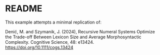 # README

This example attempts a minimal replication of:

Denić, M. and Szymanik, J. (2024), Recursive Numeral Systems Optimize the Trade-off Between Lexicon Size and Average Morphosyntactic Complexity. Cognitive Science, 48: e13424. https://doi.org/10.1111/cogs.13424
